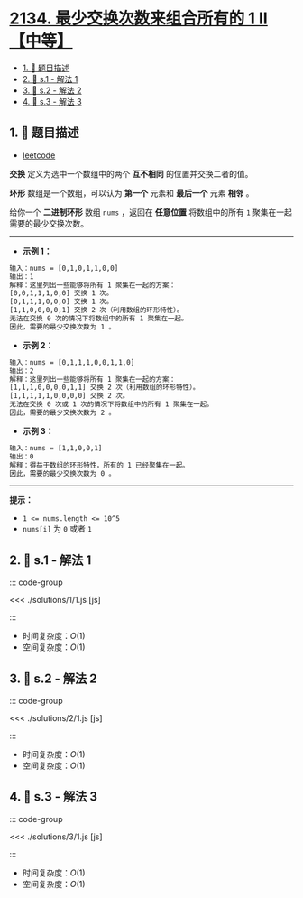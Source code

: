 # [2134. 最少交换次数来组合所有的 1 II【中等】](https://github.com/tnotesjs/TNotes.leetcode/tree/main/notes/2134.%20%E6%9C%80%E5%B0%91%E4%BA%A4%E6%8D%A2%E6%AC%A1%E6%95%B0%E6%9D%A5%E7%BB%84%E5%90%88%E6%89%80%E6%9C%89%E7%9A%84%201%20II%E3%80%90%E4%B8%AD%E7%AD%89%E3%80%91)

<!-- region:toc -->

- [1. 📝 题目描述](#1--题目描述)
- [2. 🎯 s.1 - 解法 1](#2--s1---解法-1)
- [3. 🎯 s.2 - 解法 2](#3--s2---解法-2)
- [4. 🎯 s.3 - 解法 3](#4--s3---解法-3)

<!-- endregion:toc -->

## 1. 📝 题目描述

- [leetcode](https://leetcode.cn/problems/minimum-swaps-to-group-all-1s-together-ii/)

**交换** 定义为选中一个数组中的两个 **互不相同** 的位置并交换二者的值。

**环形** 数组是一个数组，可以认为 **第一个** 元素和 **最后一个** 元素 **相邻** 。

给你一个 **二进制环形** 数组 `nums` ，返回在 **任意位置** 将数组中的所有 `1` 聚集在一起需要的最少交换次数。

---

- **示例 1：**

```txt
输入：nums = [0,1,0,1,1,0,0]
输出：1
解释：这里列出一些能够将所有 1 聚集在一起的方案：
[0,0,1,1,1,0,0] 交换 1 次。
[0,1,1,1,0,0,0] 交换 1 次。
[1,1,0,0,0,0,1] 交换 2 次（利用数组的环形特性）。
无法在交换 0 次的情况下将数组中的所有 1 聚集在一起。
因此，需要的最少交换次数为 1 。
```

- **示例 2：**

```txt
输入：nums = [0,1,1,1,0,0,1,1,0]
输出：2
解释：这里列出一些能够将所有 1 聚集在一起的方案：
[1,1,1,0,0,0,0,1,1] 交换 2 次（利用数组的环形特性）。
[1,1,1,1,1,0,0,0,0] 交换 2 次。
无法在交换 0 次或 1 次的情况下将数组中的所有 1 聚集在一起。
因此，需要的最少交换次数为 2 。
```

- **示例 3：**

```txt
输入：nums = [1,1,0,0,1]
输出：0
解释：得益于数组的环形特性，所有的 1 已经聚集在一起。
因此，需要的最少交换次数为 0 。
```

---

**提示：**

- `1 <= nums.length <= 10^5`
- `nums[i]` 为 `0` 或者 `1`

## 2. 🎯 s.1 - 解法 1

::: code-group

<<< ./solutions/1/1.js [js]

:::

- 时间复杂度：$O(1)$
- 空间复杂度：$O(1)$

## 3. 🎯 s.2 - 解法 2

::: code-group

<<< ./solutions/2/1.js [js]

:::

- 时间复杂度：$O(1)$
- 空间复杂度：$O(1)$

## 4. 🎯 s.3 - 解法 3

::: code-group

<<< ./solutions/3/1.js [js]

:::

- 时间复杂度：$O(1)$
- 空间复杂度：$O(1)$
